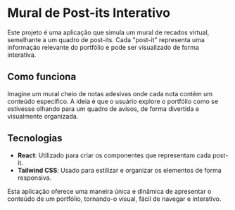 # Mural de Post-its Interativo

Este projeto é uma aplicação que simula um mural de recados virtual, semelhante a um quadro de post-its. Cada "post-it" representa uma informação relevante do portfólio e pode ser visualizado de forma interativa.

## Como funciona
Imagine um mural cheio de notas adesivas onde cada nota contém um conteúdo específico. A ideia é que o usuário explore o portfólio como se estivesse olhando para um quadro de avisos, de forma divertida e visualmente organizada.

## Tecnologias
- **React**: Utilizado para criar os componentes que representam cada post-it.
- **Tailwind CSS**: Usado para estilizar e organizar os elementos de forma responsiva.

Esta aplicação oferece uma maneira única e dinâmica de apresentar o conteúdo de um portfólio, tornando-o visual, fácil de navegar e interativo.
